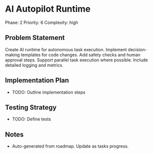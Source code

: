 # AI Autopilot Runtime

Phase: 2
Priority: 6
Complexity: high

## Problem Statement
Create AI runtime for autonomous task execution. Implement decision-making templates for code changes. Add safety checks and human approval steps. Support parallel task execution where possible. Include detailed logging and metrics.

## Implementation Plan
- TODO: Outline implementation steps

## Testing Strategy
- TODO: Define tests

## Notes
- Auto-generated from roadmap. Update as tasks progress.
